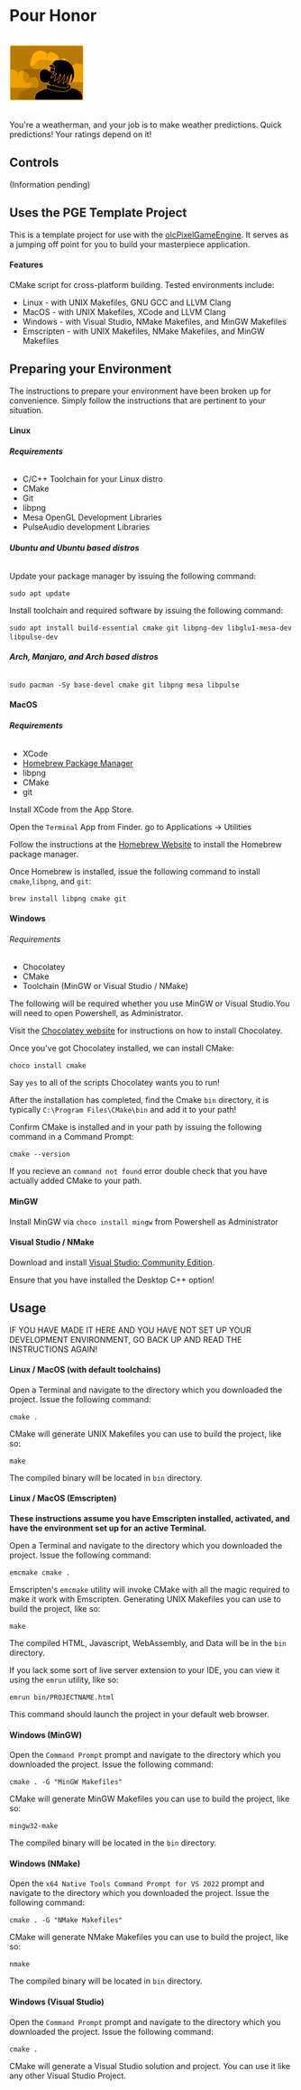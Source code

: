 # Pour Honor

![Pour Honor](PourHonorIcon.png)

You're a weatherman, and your job is to make weather predictions.
Quick predictions! Your ratings depend on it!

## Controls
(Information pending)

## Uses the PGE Template Project

This is a template project for use with the [olcPixelGameEngine](https://github.com/OneLoneCoder/olcPixelGameEngine). It serves as a jumping off point for you to build your masterpiece application.

#### Features

CMake script for cross-platform building. Tested environments include:

* Linux - with UNIX Makefiles, GNU GCC and LLVM Clang
* MacOS - with UNIX Makefiles, XCode and LLVM Clang
* Windows - with Visual Studio, NMake Makefiles, and MinGW Makefiles
* Emscripten - with UNIX Makefiles, NMake Makefiles, and MinGW Makefiles

## Preparing your Environment

The instructions to prepare your environment have been broken up for convenience. Simply follow the instructions that are pertinent to your situation.

#### Linux

###### **Requirements**

* C/C++ Toolchain for your Linux distro
* CMake
* Git
* libpng
* Mesa OpenGL Development Libraries
* PulseAudio development Libraries

###### **Ubuntu and Ubuntu based distros**

Update your package manager by issuing the following command:

```
sudo apt update
```

Install toolchain and required software by issuing the following command:

```
sudo apt install build-essential cmake git libpng-dev libglu1-mesa-dev libpulse-dev
```

###### **Arch, Manjaro, and Arch based distros**

```
sudo pacman -Sy base-devel cmake git libpng mesa libpulse
```

#### MacOS

###### **Requirements**

* XCode
* [Homebrew Package Manager](https://brew.sh/)
* libpng
* CMake
* git

Install XCode from the App Store.

Open the ``Terminal`` App from Finder. go to Applications -> Utilities

Follow the instructions at the [Homebrew Website](https://brew.sh/) to install the Homebrew package manager.

Once Homebrew is installed, issue the following command to install ``cmake``,``libpng``, and ``git``:


```
brew install libpng cmake git
```

#### Windows

###### Requirements

* Chocolatey
* CMake
* Toolchain (MinGW or Visual Studio / NMake)

The following will be required whether you use MinGW or Visual Studio.You will need to open Powershell, as Administrator.

Visit the [Chocolatey website](https://chocolatey.org/) for instructions on how to install Chocolatey.

Once you've got Chocolatey installed, we can install CMake:

```
choco install cmake
```

Say ``yes`` to all of the scripts Chocolatey wants you to run!

After the installation has completed, find the Cmake ``bin`` directory, it is typically ``C:\Program Files\CMake\bin`` and add it to your path!

Confirm CMake is installed and in your path by issuing the following command in a Command Prompt:

```
cmake --version
```

If you recieve an ``command not found`` error double check that you have actually added CMake to your path.

#### MinGW

Install MinGW via ``choco install mingw`` from Powershell as Administrator


#### Visual Studio / NMake

Download and install [Visual Studio: Community Edition](https://visualstudio.microsoft.com/downloads/).

Ensure that you have installed the Desktop C++ option!

## **Usage**

IF YOU HAVE MADE IT HERE AND YOU HAVE NOT SET UP YOUR DEVELOPMENT ENVIRONMENT, GO BACK UP AND READ THE INSTRUCTIONS AGAIN!

#### Linux / MacOS (with default toolchains)

Open a Terminal and navigate to the directory which you downloaded the project. Issue the following command:

```
cmake .
```

CMake will generate UNIX Makefiles you can use to build the project, like so:

```
make
```

The compiled binary will be located in ``bin`` directory.

#### Linux / MacOS (Emscripten)

**These instructions assume you have Emscripten installed, activated, and have the environment set up for an active Terminal.**

Open a Terminal and navigate to the directory which you downloaded the project. Issue the following command:

```
emcmake cmake .
```

Emscripten's ``emcmake`` utility will invoke CMake with all the magic required to make it work with Emscripten. Generating UNIX Makefiles you can use to build the project, like so:

```
make
```

The compiled HTML, Javascript, WebAssembly, and Data will be in the ``bin`` directory.

If you lack some sort of live server extension to your IDE, you can view it using the ``emrun`` utility, like so:

```
emrun bin/PROJECTNAME.html
```

This command should launch the project in your default web browser.

#### Windows (MinGW)

Open the ``Command Prompt`` prompt and navigate to the directory which you downloaded the project. Issue the following command:

```
cmake . -G "MinGW Makefiles"
```

CMake will generate MinGW Makefiles you can use to build the project, like so:

```
mingw32-make
```

The compiled binary will be located in the ``bin`` directory.

#### Windows (NMake)

Open the ``x64 Native Tools Command Prompt for VS 2022`` prompt and navigate to the directory which you downloaded the project. Issue the following command:

```
cmake . -G "NMake Makefiles"
```

CMake will generate NMake Makefiles you can use to build the project, like so:

```
nmake
```

The compiled binary will be located in ``bin`` directory.

#### Windows (Visual Studio)

Open the ``Command Prompt`` prompt and navigate to the directory which you downloaded the project. Issue the following command:

```
cmake .
```

CMake will generate a Visual Studio solution and project. You can use it like any other Visual Studio Project.

